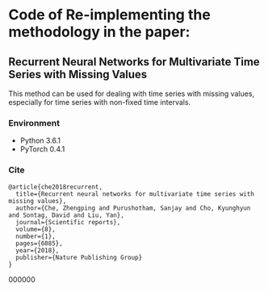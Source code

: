 # Code of Re-implementing the methodology in the paper:
## Recurrent Neural Networks for Multivariate Time Series with Missing Values

This method can be used for dealing with time series with missing values, especially for time series with non-fixed time intervals.

### Environment
* Python 3.6.1
* PyTorch 0.4.1

### Cite
```
@article{che2018recurrent,
  title={Recurrent neural networks for multivariate time series with missing values},
  author={Che, Zhengping and Purushotham, Sanjay and Cho, Kyunghyun and Sontag, David and Liu, Yan},
  journal={Scientific reports},
  volume={8},
  number={1},
  pages={6085},
  year={2018},
  publisher={Nature Publishing Group}
}
```
000000

